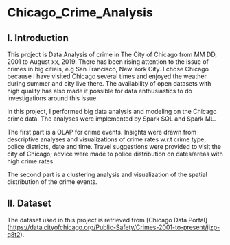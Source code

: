 # Chicago_Crime_Analysis

I. Introduction 
---------------
This project is Data Analysis of crime in The City of Chicago from MM DD, 2001 to August xx, 2019. There has been rising attention to the issue of crimes in big citieis, e.g San Francisco, New York City. I chose Chicago because I have visited Chicago several times and enjoyed the weather during summer and city live there. The availability of open datasets with high quality has also made it possible for data enthusiastics to do investigations around this issue. 

In this project, I performed big data analysis and modeling on the Chicago crime data. The analyses were implemented by Spark SQL and Spark ML. 

The first part is a OLAP for crime events. Insights were drawn from descriptive analyses and visualizations of crime rates w.r.t crime type, police districts, date and time. Travel suggestions were provided to visit the city of Chicago; advice were made to police distribution on dates/areas with high crime rates. 

The second part is a clustering analysis and visualization of the spatial distribution of the crime events. 

II. Dataset 
-----------
The dataset used in this project is retrieved from [Chicago Data Portal] (https://data.cityofchicago.org/Public-Safety/Crimes-2001-to-present/ijzp-q8t2). 
